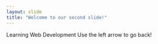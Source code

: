 ```yaml
---
layout: slide
title: "Welcome to our second slide!"
---
```

Learning Web Development
Use the left arrow to go back!
